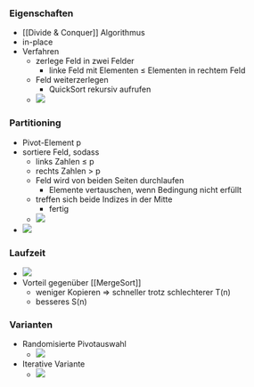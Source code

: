 ### Eigenschaften
+ [[Divide & Conquer]] Algorithmus
+ in-place
+ Verfahren
	+ zerlege Feld in zwei Felder
		+ linke Feld mit Elementen ≤ Elementen in rechtem Feld
	+ Feld weiterzerlegen
		+ QuickSort rekursiv aufrufen
	+ ![](../../../z_images/Pasted%20image%2020221028153656.png)

### Partitioning
+ Pivot-Element p
+ sortiere Feld, sodass
	+ links Zahlen ≤ p
	+ rechts Zahlen > p
	+ Feld wird von beiden Seiten durchlaufen
		+ Elemente vertauschen, wenn Bedingung nicht erfüllt 
	+ treffen sich beide Indizes in der Mitte 
		+ fertig
	+ ![](../../../z_images/Pasted%20image%2020221028153947.png)
+ ![](../../../z_images/Pasted%20image%2020221028154444.png)

### Laufzeit
+ ![](../../../z_images/Pasted%20image%2020221028154719.png)
+ Vorteil gegenüber [[MergeSort]]
	+ weniger Kopieren => schneller trotz schlechterer T(n)
	+ besseres S(n)

### Varianten
+ Randomisierte Pivotauswahl
	+ ![](../../../z_images/Pasted%20image%2020221028155120.png)
+ Iterative Variante
	+ ![](../../../z_images/Pasted%20image%2020221028155111.png)